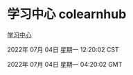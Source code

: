 # 学习中心 colearnhub
[学习中心](http://219.139.198.62:56308/colearnhub/)

2022年 07月 04日 星期一 12:20:02 CST

2022年 07月 04日 星期一 04:20:02 GMT

